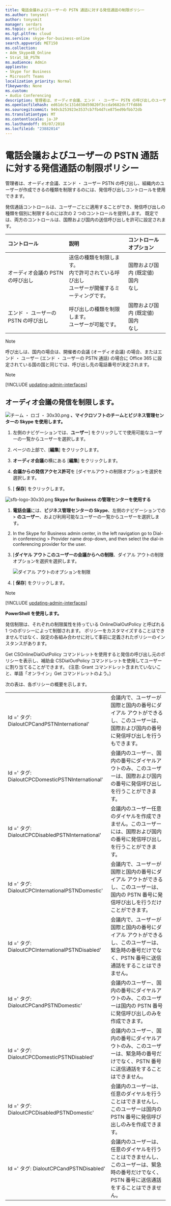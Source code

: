 ```yaml
---
title: 電話会議およびユーザーの PSTN 通話に対する発信通話の制限ポリシー
ms.author: tonysmit
author: tonysmit
manager: serdars
ms.topic: article
ms.tgt.pltfrm: cloud
ms.service: skype-for-business-online
search.appverid: MET150
ms.collection:
- Adm_Skype4B_Online
- Strat_SB_PSTN
ms.audience: Admin
appliesto:
- Skype for Business
- Microsoft Teams
localization_priority: Normal
f1keywords: None
ms.custom:
- Audio Conferencing
description: 管理者は、オーディオ会議、エンド ・ ユーザー PSTN の呼び出しのユーザーが可能なタイプを制御できます。
ms.openlocfilehash: ed61dc5c131dd38d59820f3ccda9682dcf7fd886
ms.sourcegitcommit: 940cb253923e3537cb7fb4d7ce875ed9bfbb72db
ms.translationtype: MT
ms.contentlocale: ja-JP
ms.lasthandoff: 09/07/2018
ms.locfileid: "23882014"
---
```

# <a name="outbound-calling-restriction-policies-for-audio-conferencing-and-user-pstn-calls"></a>電話会議およびユーザーの PSTN 通話に対する発信通話の制限ポリシー

管理者は、オーディオ会議、エンド ・ ユーザー PSTN の呼び出し、組織内のユーザーが作成できるの種類を制限するのには、発信呼び出しコントロールを使用できます。 

発信通話コントロールは、ユーザーごとに適用することができ、発信呼び出しの種類を個別に制限するのには次の 2 つのコントロールを提供します。 既定では、両方のコントロールは、国際および国内の送信呼び出しを許可に設定されます。 

|コントロール|説明|コントロール オプション|
|:-----|:-----|:-----|
|オーディオ会議の PSTN の呼び出し|送信の種類を制限します。 </br>内で許可されている呼び出し </br>ユーザーが開催するミーティングです。|国際および国内 (既定値)</br>国内</br>なし|
|エンド ・ ユーザーの PSTN の呼び出し|呼び出しの種類を制限します。 </br>ユーザーが可能です。|国際および国内 (既定値)</br>国内</br>なし|

   > [!NOTE]
   > 呼び出しは、国内の場合は、開催者の会議 (オーディオ会議) の場合、またはエンド ・ ユーザー (エンド ・ ユーザーの PSTN 通話) の場合に Office 365 に設定されている国の国と同じでは、呼び出し先の電話番号が決定されます。 

> [!NOTE]
> [!INCLUDE [updating-admin-interfaces](../includes/updating-admin-interfaces.md)]

## <a name="restrict-audio-conferencing-outbound-calls"></a>オーディオ会議の発信を制限します。 

![チーム ・ ロゴ ・ 30x30.png](../images/teams-logo-30x30.png) **、マイクロソフトのチームとビジネス管理センターの Skype を使用します。**

1. 左側のナビゲーションでは、**ユーザー**] をクリックしてで使用可能なユーザーの一覧からユーザーを選択します。

2. ページの上部で、[**編集**] をクリックします。

3. **オーディオ会議**の横にある [**編集**] をクリックします。

4. **会議からの発信アクセス許可**を [ダイヤルアウトの制限オプションを選択を選択します。

5. [ **保存**] をクリックします。 

![sfb-logo-30x30.png](../images/sfb-logo-30x30.png) **Skype for Business の管理センターを使用する**

1.  **電話会議**には、**ビジネス管理センターの Skype**、左側のナビゲーションでの > **のユーザー**、および利用可能なユーザーの一覧からユーザーを選択します。

2.  In the Skype for Business admin center, in the left navigation go to Dial-in conferencing > Provider name drop-down, and then select the dial-in conferencing provider for the user.

3.  [**ダイヤル アウトこのユーザーの会議からへの制限**、ダイアル アウトの制限オプションを選択を選択します。

    ![ダイアル アウトのオプションを制限](../images/restrictions-to-dial-outs.png)

5. [ **保存**] をクリックします。

> [!Note]
> [!INCLUDE [updating-admin-interfaces](../includes/updating-admin-interfaces.md)]

**PowerShell を使用します。**

発信制限は、それぞれの制限属性を持っている OnlineDialOutPolicy と呼ばれる 1 つのポリシーによって制御されます。 ポリシーをカスタマイズすることはできませんではなく、設定の各組み合わせに対して事前に定義されたポリシーのインスタンスがあります。 

Get CSOnlineDialOutPolicy コマンドレットを使用すると発信の呼び出し元のポリシーを表示し、補助金 CSDialOutPolicy コマンドレットを使用してユーザーに割り当てることができます。 (注意: Grant コマンドレット含まれていないこと、単語「オンライン」Get コマンドレットのよう。) 

次の表は、各ポリシーの概要を示します。

|||
|:-----|:-----|
|Id =' タグ: DialoutCPCandPSTNInternational'    |    会議内で、ユーザーが国際と国内の番号にダイアル アウトができるし、このユーザーは、国際および国内の番号に発信呼び出しを行うもできます。    |
|Id =' タグ: DialoutCPCDomesticPSTNInternational'  |    会議内のユーザー、国内の番号にダイヤルアウトのみ、このユーザーは、国際および国内の番号に発信呼び出しを行うことができます。    |
|    Id =' タグ: DialoutCPCDisabledPSTNInternational'    |    会議内のユーザー任意のダイヤルを作成できません。このユーザーには、国際および国内の番号に発信呼び出しを行うことができます。    |
|    Id =' タグ: DialoutCPCInternationalPSTNDomestic'    |    会議内で、ユーザーが国際と国内の番号にダイアル アウトができるし、このユーザーは、国内の PSTN 番号に発信呼び出しを行うだけことができます。    |
|    Id =' タグ: DialoutCPCInternationalPSTNDisabled'    |    会議内で、ユーザーが国際と国内の番号にダイアル アウトができるし、このユーザーは、緊急時の番号だけでなく、PSTN 番号に送信通話をすることはできません。    |
|    Id =' タグ: DialoutCPCandPSTNDomestic'    |    会議内のユーザー、国内の番号にダイヤルアウトのみ、このユーザーは国内の PSTN 番号に発信呼び出しのみを作成できます。    |
|    Id =' タグ: DialoutCPCDomesticPSTNDisabled'    |    会議内のユーザー、国内の番号にダイヤルアウトのみ、このユーザーは、緊急時の番号だけでなく、PSTN 番号に送信通話をすることはできません。    |
|    Id =' タグ: DialoutCPCDisabledPSTNDomestic'    |    会議内のユーザーは、任意のダイヤルを行うことはできませんし、このユーザーは国内の PSTN 番号に発信呼び出しのみを作成できます。    |
|    Id =' タグ: DialoutCPCandPSTNDisabled'    |    会議内のユーザーは、任意のダイヤルを行うことはできませんし、このユーザーは、緊急時の番号だけでなく、PSTN 番号に送信通話をすることはできません。    |

